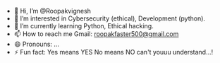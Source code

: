 - 👋 Hi, I’m @Roopakvignesh
- 👀 I’m interested in Cybersecurity (ethical), Development (python).
- 🌱 I’m currently learning Python, Ethical hacking.
- 📫 How to reach me Gmail: roopakfaster500@gmail.com
- 😄 Pronouns: ...
- ⚡ Fun fact: Yes means YES No means NO can't youuu understand...!

<!---
Roopakvignesh/Roopakvignesh is a ✨ special ✨ repository because its `README.md` (this file) appears on your GitHub profile.
You can click the Preview link to take a look at your changes.
--->
